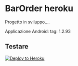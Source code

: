 # BarOrder heroku

Progetto in sviluppo....

Applicazione Android: tag: 1.2.93

## Testare

[![Deploy to Heroku](https://www.herokucdn.com/deploy/button.png)](https://heroku.com/deploy)
